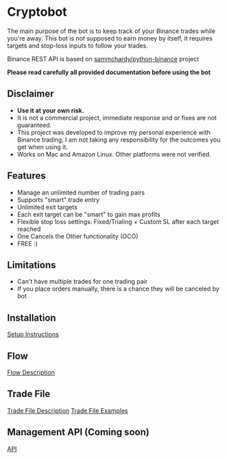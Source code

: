 # Cryptobot

The main purpose of the bot is to keep track of your Binance trades while you're away. 
This bot is not supposed to earn money by itself, it requires targets and stop-loss inputs to follow your trades.

Binance REST API is based on [sammchardy/python-binance](https://github.com/sammchardy/python-binance) project

**Please read carefully all provided documentation before using the bot** 

## Disclaimer
- **Use it at your own risk.**
- It is not a commercial project, immediate response and or fixes are not guaranteed.
- This project was developed to improve my personal experience with Binance trading,
I am not taking any responsibility for the outcomes you get when using it.  
- Works on Mac and Amazon Linux. Other platforms were not verified.


## Features
- Manage an unlimited number of trading pairs
- Supports "smart" trade entry 
- Unlimited exit targets 
- Each exit target can be "smart" to gain max profits
- Flexible stop loss settings: Fixed/Trialing + Custom SL after each target reached
- One Cancels the Other functionality (OCO) 
- FREE :)

## Limitations
- Can't have multiple trades for one trading pair
- If you place orders manually, there is a chance they will be canceled by bot

## Installation
[Setup Instructions](./Docs/SETUP.md)

## Flow
[Flow Description](./Docs/FLOW.md)

## Trade File
[Trade File Description](./Docs/TRADE_FILE.md)
[Trade File Examples](./Docs/TRADE_FILE_EXAMPLES.md)

## Management API (Coming soon)
[API](./Docs/API.md)
